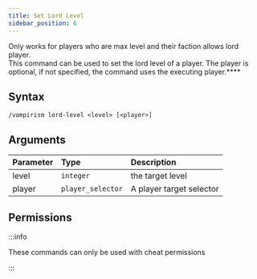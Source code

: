 ```yaml
---
title: Set Lord Level
sidebar_position: 6
---
```


Only works for players who are max level and their faction allows lord player.  
This command can be used to set the lord level of a player. The player is optional, if not specified, the command uses the executing player.****

## Syntax

```
/vampirism lord-level <level> [<player>]
```

## Arguments

| Parameter | Type               | Description              |
|:----------|:-------------------|:-------------------------|
| level     | `integer`          | the target level         | 
| player    | `player_selector`  | A player target selector | 

## Permissions

:::info

These commands can only be used with cheat permissions

:::